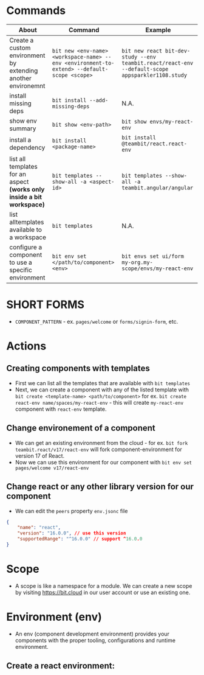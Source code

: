 # Commands

|About|Command|Example
|-|-|-|
|Create a custom environment by extending another environemnt|`bit new <env-name> <workspace-name> --env <environment-to-extend> --default-scope <scope>`|`bit new react bit-dev-study --env teambit.react/react-env --default-scope appsparkler1108.study`
|install missing deps | `bit install --add-missing-deps`|N.A.
|show env summary|`bit show <env-path>`|`bit show envs/my-react-env`|
| install a dependency | `bit install <package-name>` | `bit install @teambit/react.react-env`|
|list all templates for an aspect **(works only inside a bit workspace)** | `bit templates --show-all -a <aspect-id>`| `bit templates --show-all -a teambit.angular/angular`|
|list alltemplates available to a workspace| `bit templates`|N.A.
|configure a component to use a specific environment|`bit env set </path/to/component> <env>` | `bit envs set ui/form my-org.my-scope/envs/my-react-env`

# SHORT FORMS
- `COMPONENT_PATTERN` - ex. `pages/welcome` or `forms/signin-form`, etc.


# Actions

## Creating components with templates
- First we can list all the templates that are available with `bit templates`
- Next, we can create a component with any of the listed template with `bit create <template-name> <path/to/component>` for ex. `bit create react-env name/spaces/my-react-env` - this will create `my-react-env` component with `react-env` template.

## Change environement of a component
- We can get an existing environment from the cloud - for ex. `bit fork teambit.react/v17/react-env` will fork component-environment for version 17 of React.
- Now we can use this environment for our component with `bit env set pages/welcome v17/react-env`

## Change react or any other library version for our component
- We can edit the `peers` property `env.jsonc` file
```json
{
    "name": "react",
    "version": "16.0.0", // use this version
    "supportedRange": "^16.0.0" // support ^16.0.0
}
```


# Scope
- A scope is like a namespace for a module.  We can create a new scope by visiting https://bit.cloud in our user account or use an existing one.

# Environment (env)
- An env (component development environment) provides your components with the proper tooling, configurations and runtime environment.

## Create a react environment:
